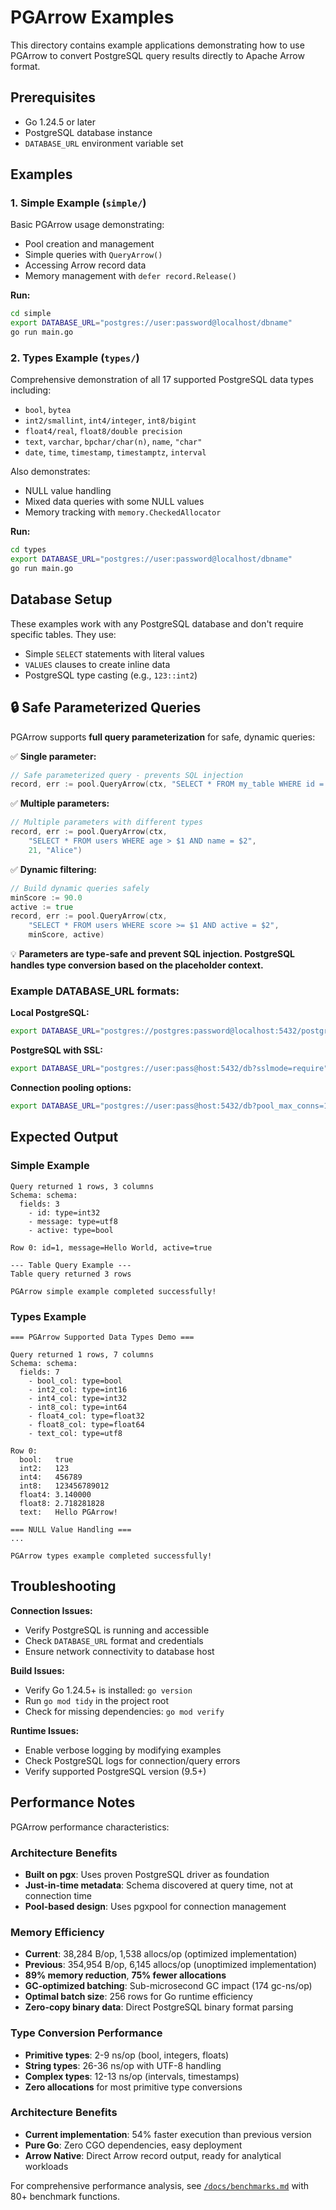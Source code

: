 # PGArrow Examples

This directory contains example applications demonstrating how to use PGArrow to convert PostgreSQL query results directly to Apache Arrow format.

## Prerequisites

- Go 1.24.5 or later
- PostgreSQL database instance
- `DATABASE_URL` environment variable set

## Examples

### 1. Simple Example (`simple/`)

Basic PGArrow usage demonstrating:
- Pool creation and management
- Simple queries with `QueryArrow()`
- Accessing Arrow record data
- Memory management with `defer record.Release()`

**Run:**
```bash
cd simple
export DATABASE_URL="postgres://user:password@localhost/dbname"
go run main.go
```

### 2. Types Example (`types/`)

Comprehensive demonstration of all 17 supported PostgreSQL data types including:
- `bool`, `bytea`
- `int2/smallint`, `int4/integer`, `int8/bigint` 
- `float4/real`, `float8/double precision`
- `text`, `varchar`, `bpchar/char(n)`, `name`, `"char"`
- `date`, `time`, `timestamp`, `timestamptz`, `interval`

Also demonstrates:
- NULL value handling
- Mixed data queries with some NULL values
- Memory tracking with `memory.CheckedAllocator`

**Run:**
```bash
cd types
export DATABASE_URL="postgres://user:password@localhost/dbname"
go run main.go
```

## Database Setup

These examples work with any PostgreSQL database and don't require specific tables. They use:
- Simple `SELECT` statements with literal values
- `VALUES` clauses to create inline data
- PostgreSQL type casting (e.g., `123::int2`)

## 🔒 Safe Parameterized Queries

PGArrow supports **full query parameterization** for safe, dynamic queries:

✅ **Single parameter:**
```go
// Safe parameterized query - prevents SQL injection
record, err := pool.QueryArrow(ctx, "SELECT * FROM my_table WHERE id = $1", 123)
```

✅ **Multiple parameters:**
```go
// Multiple parameters with different types
record, err := pool.QueryArrow(ctx, 
    "SELECT * FROM users WHERE age > $1 AND name = $2", 
    21, "Alice")
```

✅ **Dynamic filtering:**
```go  
// Build dynamic queries safely
minScore := 90.0
active := true
record, err := pool.QueryArrow(ctx, 
    "SELECT * FROM users WHERE score >= $1 AND active = $2",
    minScore, active)
```

💡 **Parameters are type-safe and prevent SQL injection. PostgreSQL handles type conversion based on the placeholder context.**

### Example DATABASE_URL formats:

**Local PostgreSQL:**
```bash
export DATABASE_URL="postgres://postgres:password@localhost:5432/postgres"
```

**PostgreSQL with SSL:**
```bash
export DATABASE_URL="postgres://user:pass@host:5432/db?sslmode=require"
```

**Connection pooling options:**
```bash
export DATABASE_URL="postgres://user:pass@host:5432/db?pool_max_conns=10"
```

## Expected Output

### Simple Example
```
Query returned 1 rows, 3 columns
Schema: schema:
  fields: 3
    - id: type=int32
    - message: type=utf8
    - active: type=bool

Row 0: id=1, message=Hello World, active=true

--- Table Query Example ---
Table query returned 3 rows

PGArrow simple example completed successfully!
```

### Types Example  
```
=== PGArrow Supported Data Types Demo ===

Query returned 1 rows, 7 columns
Schema: schema:
  fields: 7
    - bool_col: type=bool
    - int2_col: type=int16
    - int4_col: type=int32
    - int8_col: type=int64
    - float4_col: type=float32
    - float8_col: type=float64
    - text_col: type=utf8

Row 0:
  bool:   true
  int2:   123
  int4:   456789
  int8:   123456789012
  float4: 3.140000
  float8: 2.718281828
  text:   Hello PGArrow!

=== NULL Value Handling ===
...

PGArrow types example completed successfully!
```

## Troubleshooting

**Connection Issues:**
- Verify PostgreSQL is running and accessible
- Check `DATABASE_URL` format and credentials
- Ensure network connectivity to database host

**Build Issues:**
- Verify Go 1.24.5+ is installed: `go version`
- Run `go mod tidy` in the project root
- Check for missing dependencies: `go mod verify`

**Runtime Issues:**
- Enable verbose logging by modifying examples
- Check PostgreSQL logs for connection/query errors
- Verify supported PostgreSQL version (9.5+)

## Performance Notes

PGArrow performance characteristics:

### Architecture Benefits
- **Built on pgx**: Uses proven PostgreSQL driver as foundation
- **Just-in-time metadata**: Schema discovered at query time, not at connection time
- **Pool-based design**: Uses pgxpool for connection management

### Memory Efficiency  
- **Current**: 38,284 B/op, 1,538 allocs/op (optimized implementation)
- **Previous**: 354,954 B/op, 6,145 allocs/op (unoptimized implementation)
- **89% memory reduction**, **75% fewer allocations**
- **GC-optimized batching**: Sub-microsecond GC impact (174 gc-ns/op)
- **Optimal batch size**: 256 rows for Go runtime efficiency
- **Zero-copy binary data**: Direct PostgreSQL binary format parsing

### Type Conversion Performance
- **Primitive types**: 2-9 ns/op (bool, integers, floats)
- **String types**: 26-36 ns/op with UTF-8 handling
- **Complex types**: 12-13 ns/op (intervals, timestamps)
- **Zero allocations** for most primitive type conversions

### Architecture Benefits
- **Current implementation**: 54% faster execution than previous version
- **Pure Go**: Zero CGO dependencies, easy deployment
- **Arrow Native**: Direct Arrow record output, ready for analytical workloads

For comprehensive performance analysis, see [`/docs/benchmarks.md`](../docs/benchmarks.md) with 80+ benchmark functions.
